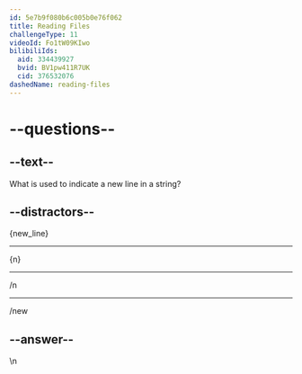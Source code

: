 ```yaml
---
id: 5e7b9f080b6c005b0e76f062
title: Reading Files
challengeType: 11
videoId: Fo1tW09KIwo
bilibiliIds:
  aid: 334439927
  bvid: BV1pw411R7UK
  cid: 376532076
dashedName: reading-files
---
```


# --questions--

## --text--

What is used to indicate a new line in a string?

## --distractors--

{new_line}

---

{n}

---

/n

---

/new

## --answer--

\n

